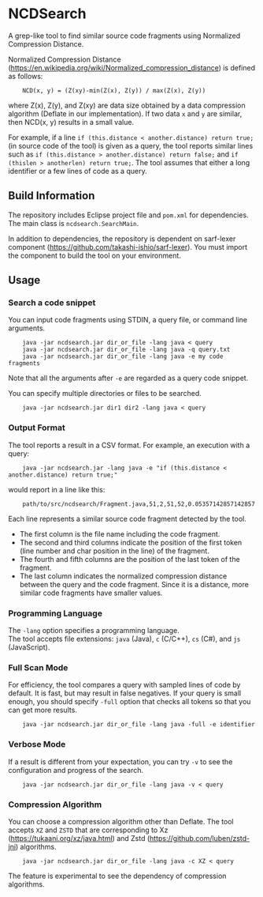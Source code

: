 # NCDSearch

A grep-like tool to find similar source code fragments using Normalized Compression Distance.

Normalized Compression Distance (https://en.wikipedia.org/wiki/Normalized_compression_distance) is defined as follows:

        NCD(x, y) = (Z(xy)-min(Z(x), Z(y)) / max(Z(x), Z(y))

where Z(x), Z(y), and Z(xy) are data size obtained by a data compression algorithm (Deflate in our implementation).
If two data `x` and `y` are similar, then NCD(x, y) results in a small value.

For example, if a line `if (this.distance < another.distance) return true;` (in source code of the tool) is given as a query, the tool reports similar lines such as 
`if (this.distance > another.distance) return false;` and `if (thislen > anotherlen) return true;`.
The tool assumes that either a long identifier or a few lines of code as a query.


## Build Information

The repository includes Eclipse project file and `pom.xml` for dependencies. 
The main class is `ncdsearch.SearchMain`.

In addition to dependencies, the repository is dependent on sarf-lexer component (https://github.com/takashi-ishio/sarf-lexer).
You must import the component to build the tool on your environment.


## Usage

### Search a code snippet

You can input code fragments using STDIN, a query file, or command line arguments.

        java -jar ncdsearch.jar dir_or_file -lang java < query
        java -jar ncdsearch.jar dir_or_file -lang java -q query.txt
        java -jar ncdsearch.jar dir_or_file -lang java -e my code fragments

Note that all the arguments after `-e` are regarded as a query code snippet.

You can specify multiple directories or files to be searched.

        java -jar ncdsearch.jar dir1 dir2 -lang java < query

### Output Format

The tool reports a result in a CSV format.
For example, an execution with a query:

        java -jar ncdsearch.jar -lang java -e "if (this.distance < another.distance) return true;"

would report in a line like this:

        path/to/src/ncdsearch/Fragment.java,51,2,51,52,0.05357142857142857

Each line represents a similar source code fragment detected by the tool.
  * The first column is the file name including the code fragment. 
  * The second and third columns indicate the position of the first token (line number and char position in the line) of the fragment. 
  * The fourth and fifth columns are the position of the last token of the fragment.
  * The last column indicates the normalized compression distance between the query and the code fragment.  Since it is a distance, more similar code fragments have smaller values.


### Programming Language

The `-lang` option specifies a programming language.  
The tool accepts file extensions: `java` (Java), `c` (C/C++), `cs` (C#), and `js` (JavaScript).  


### Full Scan Mode

For efficiency, the tool compares a query with sampled lines of code by default.  It is fast, but may result in false negatives.
If your query is small enough, you should specify `-full` option that checks all tokens so that you can get more results.

        java -jar ncdsearch.jar dir_or_file -lang java -full -e identifier


### Verbose Mode

If a result is different from your expectation, you can try `-v` to see the configuration and progress of the search.

        java -jar ncdsearch.jar dir_or_file -lang java -v < query


### Compression Algorithm

You can choose a compression algorithm other than Deflate.
The tool accepts `XZ` and `ZSTD` that are corresponding to Xz (https://tukaani.org/xz/java.html) and Zstd (https://github.com/luben/zstd-jni) algorithms.

        java -jar ncdsearch.jar dir_or_file -lang java -c XZ < query

The feature is experimental to see the dependency of compression algorithms.
